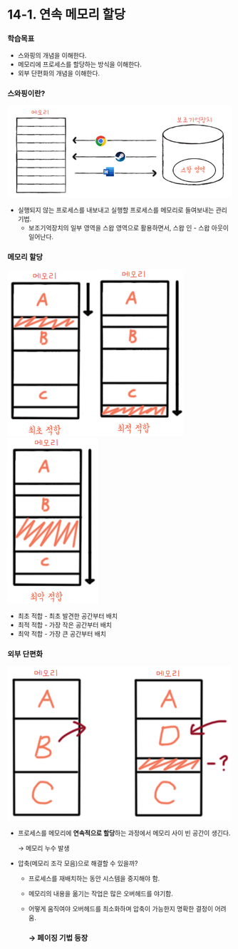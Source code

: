 # 14-1. 연속 메모리 할당

### 학습목표

- 스와핑의 개념을 이해한다.
- 메모리에 프로세스를 할당하는 방식을 이해한다.
- 외부 단편화의 개념을 이해한다.

### 스와핑이란?

![Untitled](14-1%20연속%20메모리%20할당_assets/bb60b47f8002ab024a1983b6ddcd23c55dfe7861.png)

- 실행되지 않는 프로세스를 내보내고 실행할 프로세스를 메모리로 들여보내는 관리 기법.
  - 보조기억장치의 일부 영역을 스왑 영역으로 활용하면서, 스왑 인 - 스왑 아웃이 일어난다.

### 메모리 할당

![Untitled](14-1%20연속%20메모리%20할당_assets/1a601412dc6dc51f4365c92a3916de13079663f5.png)![Untitled](14-1%20연속%20메모리%20할당_assets/1775dc52c79dd221210ff7b05d51c0ead8d5b2cc.png)![Untitled](14-1%20연속%20메모리%20할당_assets/ae0e9a636a25ec6e6cb023673eb71b3218a4a617.png)

- 최초 적합 - 최초 발견한 공간부터 배치
- 최적 적합 - 가장 작은 공간부터 배치
- 최악 적합 - 가장 큰 공간부터 배치

### 외부 단편화

![Untitled](14-1%20연속%20메모리%20할당_assets/efd6804663d654824b584783e7b561fa52554da6.png)

- 프로세스를 메모리에 **연속적으로 할당**하는 과정에서 메모리 사이 빈 공간이 생긴다.
  
    → 메모리 누수 발생

- 압축(메모리 조각 모음)으로 해결할 수 있을까?
  
  - 프로세스를 재배치하는 동안 시스템을 중지해야 함.
  
  - 메모리의 내용을 옮기는 작업은 많은 오버헤드를 야기함.
  
  - 어떻게 움직여야 오버헤드를 최소화하며 압축이 가능한지 명확한 결정이 어려움.
    
    ### **→ 페이징 기법 등장**